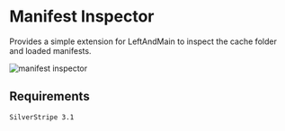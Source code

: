 # Manifest Inspector

Provides a simple extension for LeftAndMain to inspect the cache folder and loaded manifests.

![manifest inspector](https://raw.github.com/JayDevlin/silverstripe-module-manifest-inspector/master/images/demo-manifest-inspector.png)

## Requirements
	SilverStripe 3.1